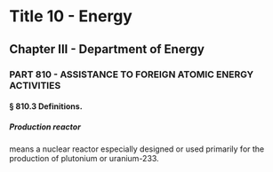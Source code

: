 
# Title 10 - Energy
## Chapter III - Department of Energy
### PART 810 - ASSISTANCE TO FOREIGN ATOMIC ENERGY ACTIVITIES
#### § 810.3 Definitions.
##### Production reactor

means a nuclear reactor especially designed or used primarily for the production of plutonium or uranium-233.
